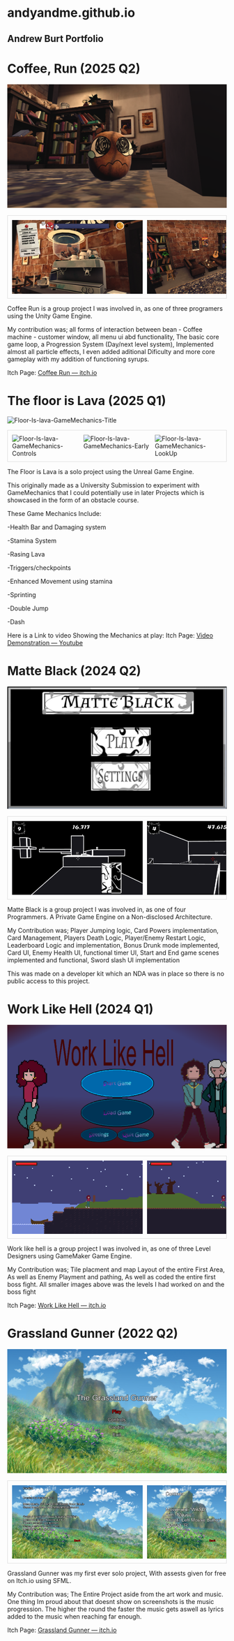 # andyandme.github.io
## Andrew Burt Portfolio

# Coffee, Run (2025 Q2)

![coffee-run-screenshot-bean](Images/Coffee-Run/coffee-run-screenshot-bean.png)

<div style="display: flex; overflow-x: auto; gap: 10px; padding: 10px; border: 1px solid #ddd;">
  <img src="Images/Coffee-Run/coffee-run-screenshot-4.png" alt="Coffee-Run-Screenshot" style="width: 300px; height: auto;">
  <img src="Images/Coffee-Run/coffee-run-screenshot-2.png" alt="Coffee-Run-Screenshot2" style="width: 300px; height: auto;">
  <img src="Images/Coffee-Run/coffee-run-screenshot-3.png" alt="Coffee-Run-Screenshot3" style="width: 300px; height: auto;">
  <img src="Images/Coffee-Run/coffee-run-screenshot-pause.png" alt="Coffee-Run-Screenshot4" style="width: 300px; height: auto;">
  <img src="Images/Coffee-Run/coffee-run-screenshot-start.png" alt="Coffee-Run-Screenshot5" style="width: 300px; height: auto;">
  <img src="Images/Coffee-Run/coffee-run-screenshot-upgrades.png" alt="Coffee-Run-Screenshot6" style="width: 300px; height: auto;">
  <img src="Images/Coffee-Run/coffee-run-screenshot-window.png" alt="Coffee-Run-Screenshot6" style="width: 300px; height: auto;">

</div>


Coffee Run is a group project I was involved in, as one of three programers using the Unity Game Engine.

My contribution was; all forms of interaction between bean - Coffee machine - customer window, all menu ui abd functionality, The basic core game loop, a Progression System (Day/next level system), Implemented almost all particle effects, I even added aditional Dificulty and more core gameplay with my addition of functioning syrups.

Itch Page: <a href="https://spectral-cat-dundee.itch.io/coffee-run" target="_blank" rel="noopener">Coffee Run — itch.io</a>

# The floor is Lava (2025 Q1)

![Floor-Is-lava-GameMechanics-Title](Images/Floor-Is-Lava/Floor-Is-lava-GameMechanicsTitle.png)

<div style="display: flex; overflow-x: auto; gap: 10px; padding: 10px; border: 1px solid #ddd;">
  <img src="Images/Floor-Is-Lava/Floor-Is-lava-GameMechanics-Controls.png" alt="Floor-Is-lava-GameMechanics-Controls" style="width: 300px; height: auto;">
  <img src="Images/Floor-Is-Lava/Floor-Is-lava-GameMechanics-Early.png" alt="Floor-Is-lava-GameMechanics-Early" style="width: 300px; height: auto;">
  <img src="Images/Floor-Is-Lava/Floor-Is-lava-GameMechanics-LookUp.png" alt="Floor-Is-lava-GameMechanics-LookUp" style="width: 300px; height: auto;">

</div>


The Floor is Lava is a solo project using the Unreal Game Engine.

This originally made as a University Submission to experiment with GameMechanics that I could potentially use in later Projects which is showcased in the form of an obstacle course. 

These Game Mechanics Include:

-Health Bar and Damaging system

-Stamina System

-Rasing Lava

-Triggers/checkpoints

-Enhanced Movement using stamina

  -Sprinting
  
  -Double Jump
  
  -Dash

Here is a Link to video Showing the Mechanics at play:
Itch Page: <a href="https://youtu.be/UYkIv3KA6Wc" target="_blank" rel="noopener">Video Demonstration — Youtube</a>


# Matte Black (2024 Q2)

![Matte-Black-Screenshot-Main-Menu](Images/MatteBlack/Matte-Black-Screenshot-Main-Menu.png)

<div style="display: flex; overflow-x: auto; gap: 10px; padding: 10px; border: 1px solid #ddd;">
  <img src="Images/MatteBlack/Matte-Black-Screenshot.png" alt="Matte-Black-Screenshot" style="width: 300px; height: auto;">
  <img src="Images/MatteBlack/Matte-Black-Screenshot2.png" alt="Matte-Black-Screenshot-2" style="width: 300px; height: auto;">
  <img src="Images/MatteBlack/Matte-Black-Screenshot3.png" alt="Matte-Black-Screenshot-3" style="width: 300px; height: auto;">
  <img src="Images/MatteBlack/Matte-Black-Screenshot-Start.png" alt="Matte-Black-Screenshot-Start" style="width: 300px; height: auto;">
  <img src="Images/MatteBlack/Matte-Black-Screenshot-End.png" alt="Matte-Black-Screenshot-End" style="width: 300px; height: auto;">
  <img src="Images/MatteBlack/Matte-Black-Screenshot-Drunkmode.png" alt="Matte-Black-Screenshot-Drunkmode" style="width: 300px; height: auto;">
</div>


Matte Black is a group project I was involved in, as one of four Programmers. A Private Game Engine on a Non-disclosed Architecture.

My Contribution was; Player Jumping logic, Card Powers implementation, Card Management, Players Death Logic, Player/Enemy Restart Logic, Leaderboard Logic and implementation, Bonus Drunk mode implemented, Card UI, Enemy Health UI, functional timer UI, Start and End game scenes implemented and functional, Sword slash UI implementation  

This was made on a developer kit which an NDA was in place so there is no public access to this project.


# Work Like Hell (2024 Q1)

![WorkLikeHell-Screenshot-Main-Menu](Images/WorkLikeHell/WorkLikeHell-Screenshot-MainMenu.png)

<div style="display: flex; overflow-x: auto; gap: 10px; padding: 10px; border: 1px solid #ddd;">
  <img src="Images/WorkLikeHell/WorkLikeHell-Screenshot-Starting.png" alt="WorkLikeHell-Screenshot-Starting" style="width: 300px; height: auto;">
  <img src="Images/WorkLikeHell/WorkLikeHell-Screenshot-AboveHole.png" alt="WorkLikeHell-Screenshot-AboveHole" style="width: 300px; height: auto;">
  <img src="Images/WorkLikeHell/WorkLikeHell-Screenshot-FirstEnemy.png" alt="WorkLikeHell-Screenshot-AboveHole" style="width: 300px; height: auto;">
  <img src="Images/WorkLikeHell/WorkLikeHell-Screenshot-LargeRoomEntrance.png" alt="WorkLikeHell-Screenshot-LargeRoomEntrance" style="width: 300px; height: auto;">
  <img src="Images/WorkLikeHell/WorkLikeHell-Screenshot-MultipleBoxObstacle.png" alt="WorkLikeHell-Screenshot-MultipleBoxObstacle" style="width: 300px; height: auto;">
  <img src="Images/WorkLikeHell/WorkLikeHell-Screenshot-SecretRoom.png" alt="WorkLikeHell-Screenshot-SecretRoom" style="width: 300px; height: auto;">
  <img src="Images/WorkLikeHell/WorkLikeHell-Screenshot-BossEncounter.png" alt="WorkLikeHell-Screenshot-BossEncounter" style="width: 300px; height: auto;">
</div>


Work like hell is a group project I was involved in, as one of three Level Designers using GameMaker Game Engine.

My Contribution was; Tile placment and map Layout of the entire First Area, As well as Enemy Playment and pathing, As well as coded the entire first boss fight. All smaller images above was the levels I had worked on and the boss fight 

Itch Page: <a href="https://illdothattomorrowstudios.itch.io/work-like-hell" target="_blank" rel="noopener">Work Like Hell — itch.io</a>


# Grassland Gunner (2022 Q2)

![GrasslandGunner-Screenshot-Main-Menu](Images/GrasslandGunner/GrasslandGunner-MainMenu.png)

<div style="display: flex; overflow-x: auto; gap: 10px; padding: 10px; border: 1px solid #ddd;">
  <img src="Images/GrasslandGunner/GrasslandGunner-Credits.png" alt="GrasslandGunner-Screenshot-Credits" style="width: 300px; height: auto;">
  <img src="Images/GrasslandGunner/GrasslandGunner-Controls.png" alt="GrasslandGunner-Controls" style="width: 300px; height: auto;">
  <img src="Images/GrasslandGunner/GrasslandGunner-Round1.png" alt="GrasslandGunner-Round1" style="width: 300px; height: auto;">
  <img src="Images/GrasslandGunner/GrasslandGunner-Round1-Bullet.png" alt="GrasslandGunner-Screenshot-Round1-Bullet" style="width: 300px; height: auto;">
  <img src="Images/GrasslandGunner/GrasslandGunner-Round2.png" alt="GrasslandGunner-Screenshot-Round2" style="width: 300px; height: auto;">
  <img src="Images/GrasslandGunner/GrasslandGunner-Upgrades.png" alt="GrasslandGunner-Screenshot-Upgrades" style="width: 300px; height: auto;">
</div>


Grassland Gunner was my first ever solo project, With assests given for free on Itch.io using SFML.

My Contribution was; The Entire Project aside from the art work and music. One thing Im proud about that doesnt show on screenshots is the music progression. The higher the round the faster the music gets aswell as lyrics added to the music when reaching far enough.

Itch Page: <a href="https://andyandme.itch.io/grassland-gunner" target="_blank" rel="noopener">Grassland Gunner — itch.io</a>

